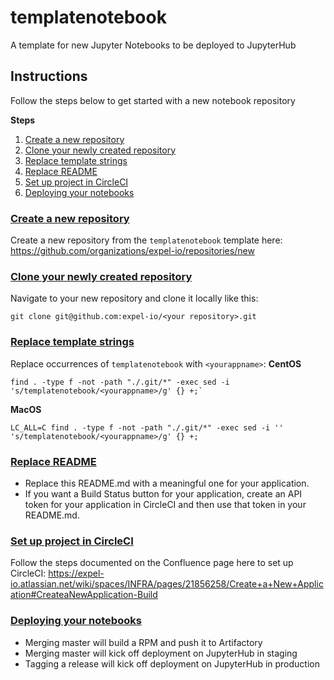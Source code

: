 # templatenotebook
A template for new Jupyter Notebooks to be deployed to JupyterHub

## Instructions
Follow the steps below to get started with a new notebook repository

**Steps**
1. [Create a new repository](#create-a-new-repository)
2. [Clone your newly created repository](#clone-your-newly-created-repository)
3. [Replace template strings](#replace-template-strings)
4. [Replace README](#replace-readme)
5. [Set up project in CircleCI](#set-up-project-in-circleci)
6. [Deploying your notebooks](#deploying-your-notebooks)

### [Create a new repository](#create-a-new-repository)
Create a new repository from the `templatenotebook` template here:
https://github.com/organizations/expel-io/repositories/new

### [Clone your newly created repository](#clone-your-newly-created-repository)
Navigate to your new repository and clone it locally like this:
```
git clone git@github.com:expel-io/<your repository>.git
```

### [Replace template strings](#replace-template-strings)
Replace occurrences of `templatenotebook` with `<yourappname>`:
**CentOS**
```
find . -type f -not -path "./.git/*" -exec sed -i 's/templatenotebook/<yourappname>/g' {} +;`
```
**MacOS**
```
LC_ALL=C find . -type f -not -path "./.git/*" -exec sed -i '' 's/templatenotebook/<yourappname>/g' {} +;
```

### [Replace README](#replace-readme)
* Replace this README.md with a meaningful one for your application.
* If you want a Build Status button for your application, create an API token for your application in CircleCI and then use that token in your README.md.

### [Set up project in CircleCI](#set-up-project-in-circleci)
Follow the steps documented on the Confluence page here to set up CircleCI:
https://expel-io.atlassian.net/wiki/spaces/INFRA/pages/21856258/Create+a+New+Application#CreateaNewApplication-Build

### [Deploying your notebooks](#deploying-your-notebooks)
* Merging master will build a RPM and push it to Artifactory
* Merging master will kick off deployment on JupyterHub in staging
* Tagging a release will kick off deployment on JupyterHub in production